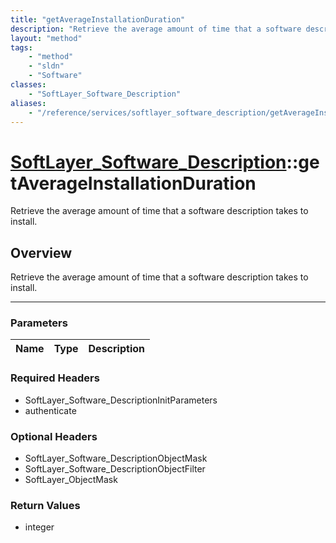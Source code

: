 ```yaml
---
title: "getAverageInstallationDuration"
description: "Retrieve the average amount of time that a software description takes to install."
layout: "method"
tags:
    - "method"
    - "sldn"
    - "Software"
classes:
    - "SoftLayer_Software_Description"
aliases:
    - "/reference/services/softlayer_software_description/getAverageInstallationDuration"
---
```

# [SoftLayer_Software_Description](/reference/services/SoftLayer_Software_Description)::getAverageInstallationDuration


Retrieve the average amount of time that a software description takes to install.


## Overview 
Retrieve the average amount of time that a software description takes to install.

-----

### Parameters 
|Name | Type | Description |
| --- | --- | --- |


### Required Headers
* SoftLayer_Software_DescriptionInitParameters
* authenticate


### Optional Headers
* SoftLayer_Software_DescriptionObjectMask
* SoftLayer_Software_DescriptionObjectFilter
* SoftLayer_ObjectMask

### Return Values
* integer




